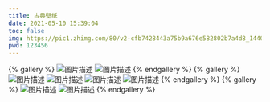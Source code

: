 ```yaml
---
title: 古典壁纸
date: 2021-05-10 15:39:04
toc: false
img: https://pic1.zhimg.com/80/v2-cfb7428443a75b9a676e582802b7a4d8_1440w.jpg
pwd: 123456
---
```

{% gallery %}
![图片描述](https://pic3.zhimg.com/80/v2-128b7657d8b9290228a0ea462ac71b05_1440w.jpg?source=1940ef5c)
![图片描述](https://pic4.zhimg.com/80/v2-d12b0c9802720897793993a5a199720f_1440w.jpg?source=1940ef5c)
{% endgallery %}
{% gallery %}
![图片描述](https://pic1.zhimg.com/80/v2-5c12e3fd5903667f3eb3cc8467185bbf_1440w.jpg?source=1940ef5c)
![图片描述](https://pic4.zhimg.com/80/v2-3f4c9e55550d5f726768fff8efc2e749_1440w.jpg?source=1940ef5c)
![图片描述](https://pic4.zhimg.com/80/v2-f3dc6496df6faf08d6cd5ece9972b8d8_1440w.jpg?source=1940ef5c)
![图片描述](https://pic4.zhimg.com/80/v2-33e5206d71cf5afc7835410baec091b7_1440w.jpg?source=1940ef5c)
{% endgallery %}
{% gallery %}
![图片描述](https://pic1.zhimg.com/80/v2-812768884dcc24d1bdd14abeb9985d2f_1440w.jpg?source=1940ef5c)
![图片描述](https://pic3.zhimg.com/80/v2-db8d66d486767424a1802303e72d5719_1440w.jpg?source=1940ef5c)
{% endgallery %}